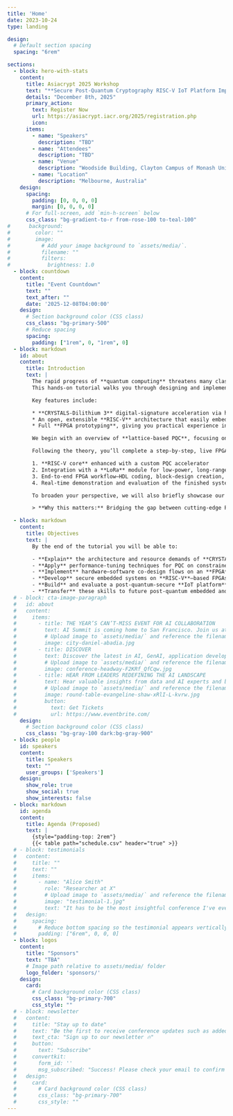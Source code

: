 ```yaml
---
title: 'Home'
date: 2023-10-24
type: landing

design:
  # Default section spacing
  spacing: "6rem"

sections:
  - block: hero-with-stats
    content:
      title: Asiacrypt 2025 Workshop
      text: "**Secure Post-Quantum Cryptography RISC-V IoT Platform Implementation and Demonstration on FPGA**"
      details: "December 8th, 2025"
      primary_action:
        text: Register Now
        url: https://asiacrypt.iacr.org/2025/registration.php
        icon:
      items:
        - name: "Speakers"
          description: "TBD"
        - name: "Attendees"
          description: "TBD"
        - name: "Venue"
          description: "Woodside Building, Clayton Campus of Monash University"
        - name: "Location"
          description: "Melbourne, Australia"
    design:
      spacing:
        padding: [0, 0, 0, 0]
        margin: [0, 0, 0, 0]
      # For full-screen, add `min-h-screen` below
      css_class: "bg-gradient-to-r from-rose-100 to-teal-100"
#      background:
#        color: ""
#        image:
#          # Add your image background to `assets/media/`.
#          filename: ""
#          filters:
#            brightness: 1.0
  - block: countdown
    content:
      title: "Event Countdown"
      text: ""
      text_after: ""
      date: '2025-12-08T04:00:00'
    design:
      # Section background color (CSS class)
      css_class: "bg-primary-500"
      # Reduce spacing
      spacing:
        padding: ["1rem", 0, "1rem", 0]
  - block: markdown
    id: about
    content:
      title: Introduction
      text: |
        The rapid progress of **quantum computing** threatens many classical cryptographic schemes—including RSA and ECC—making the shift to **post-quantum cryptography (PQC)** urgent.  
        This hands-on tutorial walks you through designing and implementing a secure **post-quantum RISC-V IoT platform** on an FPGA.

        Key features include:

        * **CRYSTALS-Dilithium 3** digital-signature acceleration via hardware–software co-design  
        * An open, extensible **RISC-V** architecture that easily embeds custom PQC accelerators  
        * Full **FPGA prototyping**, giving you practical experience in building and optimizing secure embedded systems for a post-quantum world  

        We begin with an overview of **lattice-based PQC**, focusing on CRYSTALS-Dilithium 3—its architecture, security properties, and the computational, memory, and power demands it places on IoT devices. You’ll see how offloading compute-intensive operations to dedicated hardware drastically improves performance while balancing flexibility, resource usage, and throughput.

        Following the theory, you’ll complete a step-by-step, live FPGA build:

        1. **RISC-V core** enhanced with a custom PQC accelerator  
        2. Integration with a **LoRa** module for low-power, long-range IoT connectivity  
        3. End-to-end FPGA workflow—HDL coding, block-design creation, synthesis, implementation, and bitstream generation  
        4. Real-time demonstration and evaluation of the finished system  

        To broaden your perspective, we will also briefly showcase our **GPU-based lattice-PQC prototypes**, outlining their design choices and performance metrics. Throughout the session, interactive discussions and live demos will give you deep insights into architectural design, hardware–software partitioning, and optimization techniques for resource-constrained, secure embedded platforms.

        > **Why this matters:** Bridging the gap between cutting-edge PQC algorithms and real-world IoT deployments equips you to build the secure systems tomorrow’s connected devices will rely on.

  - block: markdown
    content:
      title: Objectives
      text: |
        By the end of the tutorial you will be able to:

        - **Explain** the architecture and resource demands of **CRYSTALS-Dilithium 3**
        - **Apply** performance-tuning techniques for PQC on constrained embedded platforms
        - **Implement** hardware–software co-design flows on an **FPGA**
        - **Develop** secure embedded systems on **RISC-V**–based FPGAs
        - **Build** and evaluate a post-quantum-secure **IoT platform**
        - **Transfer** these skills to future post-quantum embedded and IoT projects
  # - block: cta-image-paragraph
  #   id: about
  #   content:
  #     items:
  #       - title: THE YEAR’S CAN’T-MISS EVENT FOR AI COLLABORATION
  #         text: AI Summit is coming home to San Francisco. Join us at AI Summit 2024 to explore all the cutting-edge innovation the data cloud has to offer.
  #         # Upload image to `assets/media/` and reference the filename here
  #         image: city-daniel-abadia.jpg
  #       - title: DISCOVER
  #         text: Discover the latest in AI, GenAI, application development and much more.
  #         # Upload image to `assets/media/` and reference the filename here
  #         image: conference-headway-F2KRf_QfCqw.jpg
  #       - title: HEAR FROM LEADERS REDEFINING THE AI LANDSCAPE
  #         text: Hear valuable insights from data and AI experts and business leaders, while discovering the limitless possibilities of data, AI and application collaboration for your organization.
  #         # Upload image to `assets/media/` and reference the filename here
  #         image: round-table-evangeline-shaw-xRlI-L-kvrw.jpg
  #         button:
  #           text: Get Tickets
  #           url: https://www.eventbrite.com/
    design:
      # Section background color (CSS class)
      css_class: "bg-gray-100 dark:bg-gray-900"
  - block: people
    id: speakers
    content:
      title: Speakers
      text: ""
      user_groups: ['Speakers']
    design:
      show_role: true
      show_social: true
      show_interests: false
  - block: markdown
    id: agenda
    content:
      title: Agenda (Proposed)
      text: |
        {style="padding-top: 2rem"}
        {{< table path="schedule.csv" header="true" >}}
  # - block: testimonials
  #   content:
  #     title: ""
  #     text: ""
  #     items:
  #       - name: "Alice Smith"
  #         role: "Researcher at X"
  #         # Upload image to `assets/media/` and reference the filename here
  #         image: "testimonial-1.jpg"
  #         text: "It has to be the most insightful conference I've ever attended!"
  #   design:
  #     spacing:
  #       # Reduce bottom spacing so the testimonial appears vertically centered between sections
  #       padding: ["6rem", 0, 0, 0]
  - block: logos
    content:
      title: "Sponsors"
      text: "TBA"
      # Image path relative to assets/media/ folder
      logo_folder: 'sponsors/'
    design:
      card:
        # Card background color (CSS class)
        css_class: "bg-primary-700"
        css_style: ""
  # - block: newsletter
  #   content:
  #     title: "Stay up to date"
  #     text: "Be the first to receive conference updates such as added speakers, deadlines, and ticket deals."
  #     text_cta: "Sign up to our newsletter 🔥"
  #     button:
  #       text: "Subscribe"
  #     convertkit:
  #       form_id: ''
  #       msg_subscribed: "Success! Please check your email to confirm your subscription."
  #   design:
  #     card:
  #       # Card background color (CSS class)
  #       css_class: "bg-primary-700"
  #       css_style: ""
---
```

